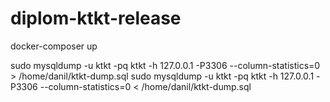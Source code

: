 # diplom-ktkt-release

docker-composer up


sudo mysqldump -u ktkt -pq  ktkt -h 127.0.0.1 -P3306 --column-statistics=0  > /home/danil/ktkt-dump.sql
sudo mysqldump -u ktkt -pq  ktkt -h 127.0.0.1 -P3306 --column-statistics=0  < /home/danil/ktkt-dump.sql
